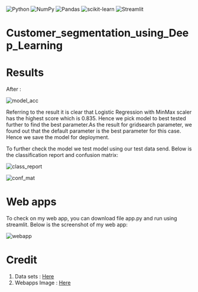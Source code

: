 ![Python](https://img.shields.io/badge/python-3670A0?style=for-the-badge&logo=python&logoColor=ffdd54)
![NumPy](https://img.shields.io/badge/numpy-%23013243.svg?style=for-the-badge&logo=numpy&logoColor=white)
![Pandas](https://img.shields.io/badge/pandas-%23150458.svg?style=for-the-badge&logo=pandas&logoColor=white)
![scikit-learn](https://img.shields.io/badge/scikit--learn-%23F7931E.svg?style=for-the-badge&logo=scikit-learn&logoColor=white)
![Streamlit](https://img.shields.io/badge/Streamlit-FF4B4B?style=for-the-badge&logo=Streamlit&logoColor=white)

# Customer_segmentation_using_Deep_Learning


# Results
After :


![model_acc](model_accuracy.png) 


Referring to the result it is clear that Logistic Regression with MinMax 
scaler has the highest score which is 0.835. Hence we pick model to best 
tested further to find the best parameter.As the result for gridsearch parameter, 
we found out that the default parameter is the best parameter for this case. 
Hence we save the model for deployment.

To further check the model we test model using our test data send. Below is the 
classification report and confusion matrix:

![class_report](classification_report.png)


![conf_mat](confusion_matrix.png)

# Web apps
To check on my web app, you can download file app.py and run using streamlit. Below is the screenshot of my web app:

![webapp](webapp.png)

# Credit

1) Data sets : [Here](https://www.kaggle.com/rashikrahmanpritom/heart-attack-analysis-prediction-dataset)
2) Webapps Image : [Here](https://images.news18.com/ibnlive/uploads/2022/01/heart-health-16430292883x2.jpg?impolicy=website&width=510&height=356)
